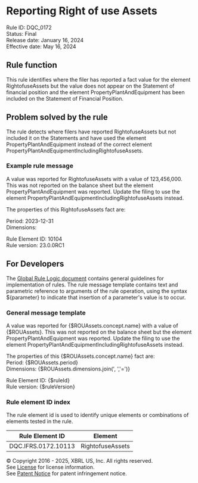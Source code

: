 # Reporting Right of use Assets  
Rule ID: DQC_0172  
Status: Final  
Release date: January 16, 2024  
Effective date: May 16, 2024  
  
## Rule function
This rule identifies where the filer has reported a fact value for the element RightofuseAssets but the value does not appear on the Statement of financial position and the element PropertyPlantAndEquipment has been included on the Statement of Financial Position.

## Problem solved by the rule  
The rule detects where filers have reported RightofuseAssets but not included it on the Statements and have used the element PropertyPlantAndEquipment instead of the correct element PropertyPlantAndEquipmentIncludingRightofuseAssets.    

### Example rule message
A value was reported for RightofuseAssets with a value of 123,456,000.  This was not reported on the balance sheet but the element PropertyPlantAndEquipment was reported.  Update the filing to use the element PropertyPlantAndEquipmentIncludingRightofuseAssets instead.

The properties of this RightofuseAssets fact are:

Period: 2023-12-31  
Dimensions:  

Rule Element ID: 10104  
Rule version: 23.0.0RC1 

## For Developers  
The [Global Rule Logic document](https://github.com/DataQualityCommittee/dqc_us_rules/blob/master/docs/GlobalRuleLogic.md) contains general guidelines for implementation of rules. The rule message template contains text and parametric reference to arguments of the rule operation, using the syntax ${parameter} to indicate that insertion of a parameter's value is to occur. 

### General message template
A value was reported for {$ROUAssets.concept.name} with a value of {$ROUAssets}.  This was not reported on the balance sheet but the element PropertyPlantAndEquipment was reported.  Update the filing to use the element PropertyPlantAndEquipmentIncludingRightofuseAssets instead.

The properties of this {$ROUAssets.concept.name} fact are:  
Period: {$ROUAssets.period}  
Dimensions: {$ROUAssets.dimensions.join(', ','=')}  

Rule Element ID: {$ruleId}  
Rule version: {$ruleVersion}  

### Rule element ID index  
The rule element id is used to identify unique elements or combinations of elements tested in the rule.

|Rule Element ID|Element|
|--- |--- |
| DQC.IFRS.0172.10113 | RightofuseAssets |

© Copyright 2016 - 2025, XBRL US, Inc. All rights reserved.   
See [License](https://xbrl.us/dqc-license) for license information.  
See [Patent Notice](https://xbrl.us/dqc-patent) for patent infringement notice.  